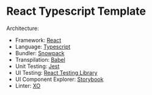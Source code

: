 # React Typescript Template

Architecture:

- Framework: [React](https://reactjs.org/)
- Language: [Typescript](https://www.typescriptlang.org/)
- Bundler: [Snowpack](https://www.snowpack.dev/)
- Transpilation: [Babel](https://babeljs.io/)
- Unit Testing: [Jest](https://jestjs.io)
- UI Testing: [React Testing Library](https://testing-library.com/docs/react-testing-library/intro)
- UI Component Explorer: [Storybook](https://storybook.js.org/)
- Linter: [XO](https://github.com/xojs/xo)
